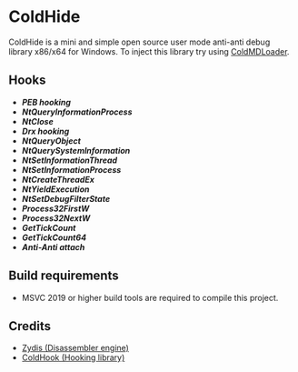 # ColdHide

ColdHide is a mini and simple open source user mode anti-anti debug library x86/x64 for Windows.
To inject this library try using [ColdMDLoader](https://github.com/Rat431/ColdMDLoader).

## Hooks
 - ***PEB hooking***
 - ***NtQueryInformationProcess***
 - ***NtClose***
 - ***Drx hooking***
 - ***NtQueryObject***
 - ***NtQuerySystemInformation***
 - ***NtSetInformationThread***
 - ***NtSetInformationProcess***
 - ***NtCreateThreadEx***
 - ***NtYieldExecution***
 - ***NtSetDebugFilterState***
 - ***Process32FirstW***
 - ***Process32NextW***
 - ***GetTickCount***
 - ***GetTickCount64***
 - ***Anti-Anti attach***
  

## Build requirements
- MSVC 2019 or higher build tools are required to compile this project.

## Credits
- [Zydis (Disassembler engine)](https://github.com/zyantific/zydis)
- [ColdHook (Hooking library)](https://github.com/Rat431/ColdHook)
